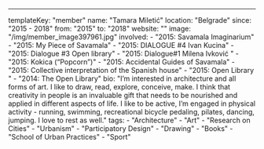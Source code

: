 ---
  templateKey: "member"
  name: "Tamara Miletić"
  location: "Belgrade"
  since: "2015 - 2018"
  from: "2015"
  to: "2018"
  website: ""
  image: "/img/member_image397961.jpg"
  involved: 
    - "2015: Savamala Imaginarium"
    - "2015: My Piece of Savamala"
    - "2015: DIALOGUE #4 Ivan Kucina"
    - "2015: Dialogue #3 Open library"
    - "2015: Dialogue#1 Milena Ivković "
    - "2015: Kokica (“Popcorn”)"
    - "2015: Accidental Guides of Savamala"
    - "2015: Collective interpretation of the Spanish house"
    - "2015: Open Library "
    - "2014: The Open Library"
  bio: "I’m interested in architecture and all forms of art. I like to draw, read, explore, conceive, make. I think that creativity in people is an invaluable gift that needs to be nourished and applied in different aspects of life. I like to be active, I’m engaged in physical activity - running, swimming, recreational bicycle pedaling, pilates, dancing, jumping. I love to rest as well."
  tags: 
    - "Architecture"
    - "Art"
    - "Research on Cities"
    - "Urbanism"
    - "Participatory Design"
    - "Drawing"
    - "Books"
    - "School of Urban Practices"
    - "Sport"
